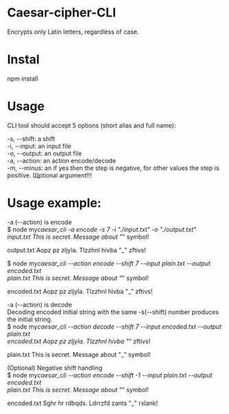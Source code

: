 # Caesar-cipher-CLI

Encrypts only Latin letters, regardless of case.

# Instal

npm install

# Usage

CLI tool should accept 5 options (short alias and full name):

-s, --shift: a shift<br />
-i, --input: an input file<br />
-o, --output: an output file<br />
-a, --action: an action encode/decode<br />
-m, --minus: an if yes then the step is negative, for other values ​​the step is positive. Щptional argument!!!<br />

# Usage example:

-a (--action) is encode<br />
$ node my*caesar_cli -a encode -s 7 -i "./input.txt" -o "./output.txt"<br />
input.txt This is secret. Message about "*" symbol!<br />

output.txt Aopz pz zljyla. Tlzzhnl hivba "\_" zftivs!<br />

$ node my*caesar_cli --action encode --shift 7 --input plain.txt --output encoded.txt<br />
plain.txt This is secret. Message about "*" symbol!<br />

encoded.txt Aopz pz zljyla. Tlzzhnl hivba "\_" zftivs!<br />

-a (--action) is decode<br />
Decoding encoded initial string with the same -s(--shift) number produces the initial string.<br />
$ node my*caesar_cli --action decode --shift 7 --input encoded.txt --output plain.txt<br />
encoded.txt Aopz pz zljyla. Tlzzhnl hivba "*" zftivs!<br />

plain.txt This is secret. Message about "\_" symbol!<br />

(Optional) Negative shift handling<br />
$ node my*caesar_cli --action encode --shift -1 --input plain.txt --output encoded.txt<br />
plain.txt This is secret. Message about "*" symbol!<br />

encoded.txt Sghr hr rdbqds. Ldrrzfd zants "\_" rxlank!<br />
